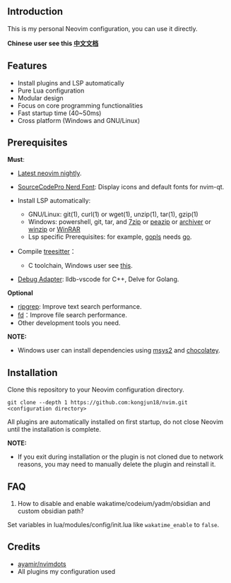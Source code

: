 ## Introduction

This is my personal Neovim configuration, you can use it directly.

**Chinese user see this [中文文档](./README.zh.md)**

## Features

- Install plugins and LSP automatically
- Pure Lua configuration
- Modular design
- Focus on core programming functionalities
- Fast startup time (40~50ms)
- Cross platform (Windows and GNU/Linux)

## Prerequisites

**Must**:

- [Latest neovim nightly](https://github.com/neovim/neovim/releases/tag/nightly).

- [SourceCodePro Nerd Font](https://github.com/ryanoasis/nerd-fonts/releases/download/v2.1.0/SourceCodePro.zip): Display icons and default fonts for nvim-qt.

- Install LSP automatically:

  - GNU/Linux: git(1), curl(1) or wget(1), unzip(1), tar(1), gzip(1)
  - Windows: powershell, git, tar, and [7zip](https://www.7-zip.org/) or [peazip](https://peazip.github.io/) or [archiver](https://github.com/mholt/archiver) or [winzip](https://www.winzip.com/) or [WinRAR](https://www.win-rar.com/)
  - Lsp specific Prerequisites: for example, [gopls](https://pkg.go.dev/golang.org/x/tools/gopls) needs [go](https://go.dev/).

- Compile [treesitter](https://github.com/nvim-treesitter/nvim-treesitter)：

  - C toolchain, Windows user see [this](https://github.com/nvim-treesitter/nvim-treesitter/wiki/Windows-support).

- [Debug Adapter](https://microsoft.github.io/debug-adapter-protocol/): lldb-vscode for C++, Delve for Golang.

**Optional**

- [ripgrep](https://github.com/BurntSushi/ripgrep): Improve text search performance.
- [fd](https://github.com/sharkdp/fd)：Improve file search performance.
- Other development tools you need.

**NOTE:**

- Windows user can install dependencies using [msys2](https://www.msys2.org/) and [chocolatey](https://chocolatey.org/install).

## Installation

Clone this repository to your Neovim configuration directory.

```shell
git clone --depth 1 https://github.com:kongjun18/nvim.git <configuration directory>
```

All plugins are automatically installed on first startup, do not close Neovim until the installation is complete.

**NOTE:**

- If you exit during installation or the plugin is not cloned due to network reasons, you may need to manually delete the plugin and reinstall it.

## FAQ

1. How to disable and enable wakatime/codeium/yadm/obsidian and custom obsidian path?

Set variables in lua/modules/config/init.lua like `wakatime_enable` to `false`.

## Credits

- [ayamir/nvimdots](https://github.com/ayamir/nvimdots)
- All plugins my configuration used
